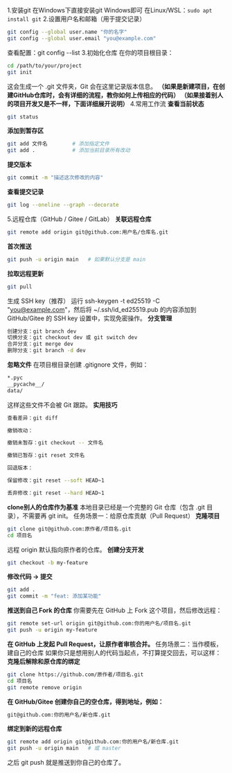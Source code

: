 1.安装git
在Windows下直接安装git Windows即可
在Linux/WSL：`sudo apt install git`
2.设置用户名和邮箱（用于提交记录）

```bash
git config --global user.name "你的名字"
git config --global user.email "you@example.com"
```
查看配置：git config --list
3.初始化仓库
在你的项目根目录：

```bash
cd /path/to/your/project
git init
```
这会生成一个 .git 文件夹，Git 会在这里记录版本信息。
**（如果是新建项目，在创建GitHub仓库时，会有详细的流程，教你如何上传相应的代码）
（如果接着别人的项目开发又是不一样，下面详细展开说明）**
4.常用工作流
**查看当前状态**

```bash
git status
```
**添加到暂存区**

```bash
git add 文件名        # 添加指定文件
git add .            # 添加当前目录所有改动
```
**提交版本**

```bash
git commit -m "描述这次修改的内容"
```
**查看提交记录**

```bash
git log --oneline --graph --decorate
```
5.远程仓库（GitHub / Gitee / GitLab）
**关联远程仓库**

```bash
git remote add origin git@github.com:用户名/仓库名.git
```
**首次推送**

```bash
git push -u origin main   # 如果默认分支是 main
```
**拉取远程更新**

```bash
git pull
```
 生成 SSH key（推荐）
运行 ssh-keygen -t ed25519 -C "you@example.com"，然后将 ~/.ssh/id_ed25519.pub 的内容添加到 GitHub/Gitee 的 SSH key 设置中，实现免密操作。
**分支管理**

```bash
创建分支：git branch dev
切换分支：git checkout dev 或 git switch dev
合并分支：git merge dev
删除分支：git branch -d dev
```
**忽略文件**
在项目根目录创建 .gitignore 文件，例如：

```bash
*.pyc
__pycache__/
data/
```
这样这些文件不会被 Git 跟踪。
**实用技巧**

```bash
查看差异：git diff

撤销改动：

撤销未暂存：git checkout -- 文件名

撤销已暂存：git reset 文件名

回退版本：

保留修改：git reset --soft HEAD~1

丢弃修改：git reset --hard HEAD~1
```
**clone别人的仓库作为基准**
本地目录已经是一个完整的 Git 仓库（包含 .git 目录），不需要再 git init。
任务场景一：给原仓库贡献（Pull Request）
**克隆项目**

```bash
git clone git@github.com:原作者/项目名.git
cd 项目名
```
远程 origin 默认指向原作者的仓库。
**创建分支开发**
```bash
git checkout -b my-feature
```
**修改代码 → 提交**

```bash
git add .
git commit -m "feat: 添加某功能"
```
**推送到自己 Fork 的仓库**
你需要先在 GitHub 上 Fork 这个项目，然后修改远程：

```bash
git remote set-url origin git@github.com:你的用户名/项目名.git
git push -u origin my-feature
```
**在 GitHub 上发起 Pull Request，让原作者审核合并。**
任务场景二：当作模板，建自己的仓库
如果你只是想用别人的代码当起点，不打算提交回去，可以这样：
**克隆后解除和原仓库的绑定**

```bash
git clone https://github.com/原作者/项目名.git
cd 项目名
git remote remove origin
```
**在 GitHub/Gitee 创建你自己的空仓库，得到地址，例如：**

```bash
git@github.com:你的用户名/新仓库.git
```
**绑定到新的远程仓库**

```bash
git remote add origin git@github.com:你的用户名/新仓库.git
git push -u origin main   # 或 master
```
之后 git push 就是推送到你自己的仓库了。